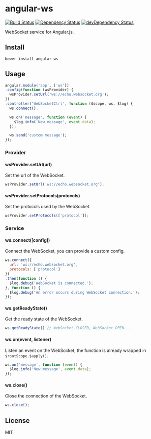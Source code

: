 # angular-ws
[![Build Status](https://travis-ci.org/neoziro/angular-ws.svg?branch=master)](https://travis-ci.org/neoziro/angular-ws)
[![Dependency Status](https://david-dm.org/neoziro/angular-ws.svg?theme=shields.io)](https://david-dm.org/neoziro/angular-ws)
[![devDependency Status](https://david-dm.org/neoziro/angular-ws/dev-status.svg?theme=shields.io)](https://david-dm.org/neoziro/angular-ws#info=devDependencies)

WebSocket service for Angular.js.

## Install

```
bower install angular-ws
```

## Usage

```js
angular.module('app', ['ws'])
.config(function (wsProvider) {
  wsProvider.setUrl('ws://echo.websocket.org');
})
.controller('WebSocketCtrl', function ($scope, ws, $log) {
  ws.connect();

  ws.on('message', function (event) {
    $log.info('New message', event.data);
  });

  ws.send('custom message');
});
```

### Provider

#### wsProvider.setUrl(url)

Set the url of the WebSocket.

```js
wsProvider.setUrl('ws://echo.websocket.org');
```

#### wsProvider.setProtocols(protocols)

Set the protocols used by the WebSocket.

```js
wsProvider.setProtocols(['protocol']);
```

### Service

#### ws.connect([config])

Connect the WebSocket, you can provide a custom config.

```js
ws.connect({
  url: 'ws://echo.websocket.org',
  protocols: ['protocol']
})
.then(function () {
  $log.debug('WebSocket is connected.');
}, function () {
  $log.debug('An error occurs during WebSocket connection.');
});
```

#### ws.getReadyState()

Get the ready state of the WebSocket.

```js
ws.getReadyState() // WebSocket.CLOSED, WebSocket.OPEN...
```

#### ws.on(event, listener)

Listen an event on the WebSocket, the function is already wrapped in `$rootScope.$apply()`.

```js
ws.on('message', function (event) {
  $log.info('New message', event.data);
});
```

#### ws.close()

Close the connection of the WebSocket.

```js
ws.close();
```

## License

MIT